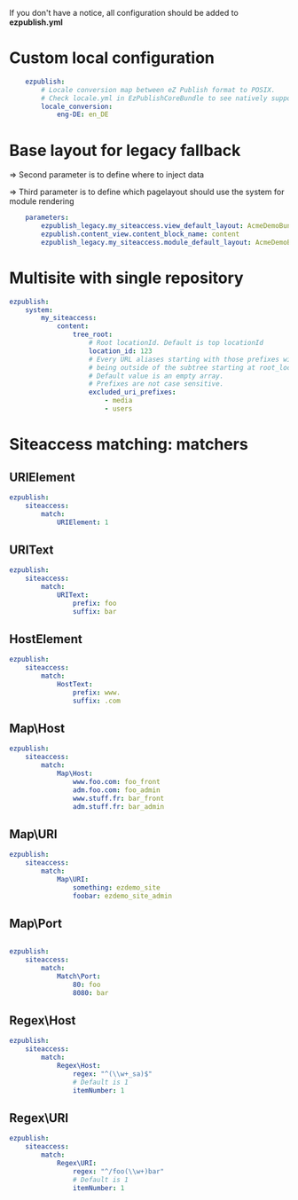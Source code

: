 If you don't have a notice, all configuration should be added to **ezpublish.yml**

Custom local configuration
==========================

```yml
    ezpublish:
        # Locale conversion map between eZ Publish format to POSIX. 
        # Check locale.yml in EzPublishCoreBundle to see natively supported locales.
        locale_conversion:
            eng-DE: en_DE
```
            
Base layout for legacy fallback
===============================

=> Second parameter is to define where to inject data

=> Third parameter is to define which pagelayout should use the system for module rendering

```yml
    parameters:
        ezpublish_legacy.my_siteaccess.view_default_layout: AcmeDemoBundle::my_layout.html.twig
        ezpublish.content_view.content_block_name: content
        ezpublish_legacy.my_siteaccess.module_default_layout: AcmeDemoBundle::layout_legacy.html.twig
```


Multisite with single repository
================================

```yml
ezpublish:
    system:
        my_siteaccess:
            content:
                tree_root:
                    # Root locationId. Default is top locationId
                    location_id: 123
                    # Every URL aliases starting with those prefixes will be considered 
                    # being outside of the subtree starting at root_location.
                    # Default value is an empty array.
                    # Prefixes are not case sensitive.
                    excluded_uri_prefixes:
                        - media
                        - users
```

Siteaccess matching: matchers
=============================

URIElement
----------

```yml
ezpublish:
    siteaccess:
        match:
            URIElement: 1
```

URIText
-------

```yml
ezpublish:
    siteaccess:
        match:
            URIText:
                prefix: foo
                suffix: bar
```

HostElement
-----------

```yml
ezpublish:
    siteaccess:
        match:
            HostText:
                prefix: www.
                suffix: .com
```

Map\Host
--------

```yml
ezpublish:
    siteaccess:
        match:
            Map\Host:
                www.foo.com: foo_front
                adm.foo.com: foo_admin
                www.stuff.fr: bar_front
                adm.stuff.fr: bar_admin

```

Map\URI
-------

```yml
ezpublish:
    siteaccess:
        match:
            Map\URI:
                something: ezdemo_site
                foobar: ezdemo_site_admin
```

Map\Port
--------

```yml

ezpublish:
    siteaccess:
        match:
            Match\Port:
                80: foo
                8080: bar
```

Regex\Host
----------

```yml
ezpublish:
    siteaccess:
        match:
            Regex\Host:
                regex: "^(\\w+_sa)$"
                # Default is 1
                itemNumber: 1
```

Regex\URI
---------

```yml
ezpublish:
    siteaccess:
        match:
            Regex\URI:
                regex: "^/foo(\\w+)bar"
                # Default is 1
                itemNumber: 1
```